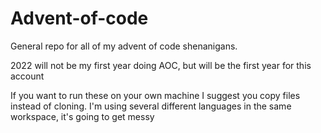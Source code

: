 # Advent-of-code

General repo for all of my advent of code shenanigans. 

2022 will not be my first year doing AOC, but will be the first year for this account

If you want to run these on your own machine I suggest you copy files instead of cloning.
I'm using several different languages in the same workspace, it's going to get messy